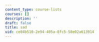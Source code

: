 ```yaml
---
content_type: course-lists
courses: []
description: ''
draft: false
title: sad
uid: ce84b510-2e94-405a-8fc5-58e02a613914
---
```

